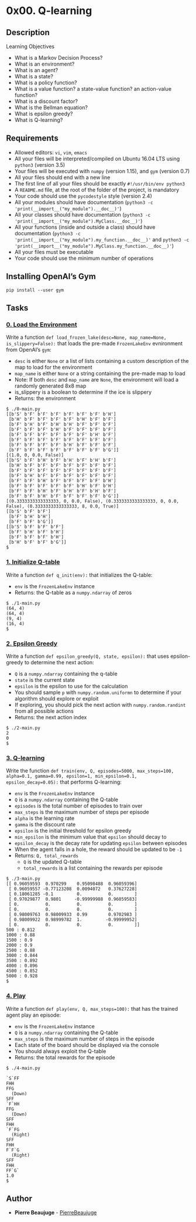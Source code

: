 # 0x00. Q-learning

## Description

Learning Objectives

- What is a Markov Decision Process?
- What is an environment?
- What is an agent?
- What is a state?
- What is a policy function?
- What is a value function? a state-value function? an action-value function?
- What is a discount factor?
- What is the Bellman equation?
- What is epsilon greedy?
- What is Q-learning?

## Requirements

- Allowed editors: `vi`, `vim`, `emacs`
- All your files will be interpreted/compiled on Ubuntu 16.04 LTS using `python3` (version 3.5)
- Your files will be executed with `numpy` (version 1.15), and `gym` (version 0.7)
- All your files should end with a new line
- The first line of all your files should be exactly `#!/usr/bin/env python3`
- A `README.md` file, at the root of the folder of the project, is mandatory
- Your code should use the `pycodestyle` style (version 2.4)
- All your modules should have documentation (`python3 -c 'print(__import__("my_module").__doc__)'`)
- All your classes should have documentation (`python3 -c 'print(__import__("my_module").MyClass.__doc__)'`)
- All your functions (inside and outside a class) should have documentation (`python3 -c 'print(__import__("my_module").my_function.__doc__)'` and `python3 -c 'print(__import__("my_module").MyClass.my_function.__doc__)'`)
- All your files must be executable
- Your code should use the minimum number of operations

## Installing OpenAI’s Gym

```
pip install --user gym
```

## Tasks

### [0. Load the Environment](./0-load_env.py)

Write a function `def load_frozen_lake(desc=None, map_name=None, is_slippery=False):` that loads the pre-made `FrozenLakeEnv` evnironment from OpenAI’s `gym`:
- `desc` is either `None` or a list of lists containing a custom description of the map to load for the environment
- `map_name` is either `None` or a string containing the pre-made map to load
- Note: If both `desc` and `map_name` are `None`, the environment will load a randomly generated 8x8 map
- is_slippery is a boolean to determine if the ice is slippery
- Returns: the environment

```
$ ./0-main.py
[[b'S' b'F' b'F' b'F' b'F' b'F' b'F' b'H']
 [b'H' b'F' b'F' b'F' b'F' b'H' b'F' b'F']
 [b'F' b'H' b'F' b'H' b'H' b'F' b'F' b'F']
 [b'F' b'F' b'F' b'H' b'F' b'F' b'F' b'F']
 [b'F' b'F' b'F' b'F' b'F' b'F' b'H' b'F']
 [b'F' b'F' b'F' b'F' b'F' b'F' b'F' b'F']
 [b'F' b'F' b'F' b'F' b'H' b'F' b'F' b'F']
 [b'F' b'F' b'F' b'F' b'F' b'F' b'F' b'G']]
[(1.0, 0, 0.0, False)]
[[b'S' b'F' b'H' b'F' b'H' b'F' b'H' b'F']
 [b'H' b'F' b'F' b'F' b'F' b'F' b'F' b'F']
 [b'F' b'F' b'F' b'F' b'F' b'F' b'F' b'F']
 [b'F' b'H' b'F' b'F' b'F' b'F' b'F' b'F']
 [b'F' b'F' b'H' b'F' b'F' b'F' b'F' b'H']
 [b'F' b'F' b'F' b'F' b'F' b'H' b'F' b'H']
 [b'F' b'F' b'H' b'F' b'H' b'F' b'H' b'F']
 [b'F' b'F' b'H' b'F' b'F' b'F' b'F' b'G']]
[(0.3333333333333333, 0, 0.0, False), (0.3333333333333333, 0, 0.0, False), (0.3333333333333333, 8, 0.0, True)]
[[b'S' b'F' b'F']
 [b'F' b'H' b'H']
 [b'F' b'F' b'G']]
[[b'S' b'F' b'F' b'F']
 [b'F' b'H' b'F' b'H']
 [b'F' b'F' b'F' b'H']
 [b'H' b'F' b'F' b'G']]
$
```

### [1. Initialize Q-table](./1-q_init.py)

Write a function `def q_init(env):` that initializes the Q-table:
- `env` is the `FrozenLakeEnv` instance
- Returns: the Q-table as a `numpy.ndarray` of zeros

```
$ ./1-main.py
(64, 4)
(64, 4)
(9, 4)
(16, 4)
$
```

### [2. Epsilon Greedy](./2-epsilon_greedy.py)

Write a function `def epsilon_greedy(Q, state, epsilon):` that uses epsilon-greedy to determine the next action:
- `Q` is a `numpy.ndarray` containing the q-table
- `state` is the current state
- `epsilon` is the epsilon to use for the calculation
- You should sample `p` with `numpy.random.uniformn` to determine if your algorithm should explore or exploit
- If exploring, you should pick the next action with `numpy.random.randint` from all possible actions
- Returns: the next action index

```
$ ./2-main.py
2
0
$
```

### [3. Q-learning](./3-q_learning.py)

Write the function `def train(env, Q, episodes=5000, max_steps=100, alpha=0.1, gamma=0.99, epsilon=1, min_epsilon=0.1, epsilon_decay=0.05):` that performs Q-learning:
- `env` is the `FrozenLakeEnv` instance
- `Q` is a `numpy.ndarray` containing the Q-table
- `episodes` is the total number of episodes to train over
- `max_steps` is the maximum number of steps per episode
- `alpha` is the learning rate
- `gamma` is the discount rate
- `epsilon` is the initial threshold for epsilon greedy
- `min_epsilon` is the minimum value that `epsilon` should decay to
- `epsilon_decay` is the decay rate for updating `epsilon` between episodes
- When the agent falls in a hole, the reward should be updated to be `-1`
- Returns: `Q, total_rewards`
  - `Q` is the updated Q-table
  - `total_rewards` is a list containing the rewards per episode

```
$ ./3-main.py
[[ 0.96059593  0.970299    0.95098488  0.96059396]
 [ 0.96059557 -0.77123208  0.0094072   0.37627228]
 [ 0.18061285 -0.1         0.          0.        ]
 [ 0.97029877  0.9801     -0.99999988  0.96059583]
 [ 0.          0.          0.          0.        ]
 [ 0.          0.          0.          0.        ]
 [ 0.98009763  0.98009933  0.99        0.9702983 ]
 [ 0.98009922  0.98999782  1.         -0.99999952]
 [ 0.          0.          0.          0.        ]]
500 : 0.812
1000 : 0.88
1500 : 0.9
2000 : 0.9
2500 : 0.88
3000 : 0.844
3500 : 0.892
4000 : 0.896
4500 : 0.852
5000 : 0.928
$
```

### [4. Play](./4-play.py)

Write a function `def play(env, Q, max_steps=100):` that has the trained agent play an episode:
- `env` is the `FrozenLakeEnv` instance
- `Q` is a `numpy.ndarray` containing the Q-table
- `max_steps` is the maximum number of steps in the episode
- Each state of the board should be displayed via the console
- You should always exploit the Q-table
- Returns: the total rewards for the episode

```
$ ./4-main.py

`S`FF
FHH
FFG
  (Down)
SFF
`F`HH
FFG
  (Down)
SFF
FHH
`F`FG
  (Right)
SFF
FHH
F`F`G
  (Right)
SFF
FHH
FF`G`
1.0
$
```

## Author

- **Pierre Beaujuge** - [PierreBeaujuge](https://github.com/PierreBeaujuge)